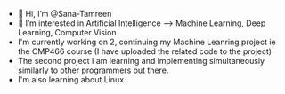 - 👋 Hi, I’m @Sana-Tamreen
- 👀 I’m interested in Artificial Intelligence --> Machine Learning, Deep Learning, Computer Vision
- I'm currently working on 2, continuing my Machine Leanring project ie the CMP466 course (I have uploaded the related code to the project)
- The second project I am learning and implementing simultaneously similarly to other programmers out there.
- I'm also learning about Linux.
